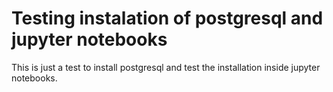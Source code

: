 # Testing instalation of postgresql and jupyter notebooks

This is just a test to install postgresql and test the installation inside jupyter notebooks.
